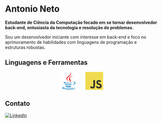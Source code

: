 # Antonio Neto

**Estudante de Ciência da Computação focado em se tornar desenvolvedor back-end, entusiasta da tecnologia e resolução de problemas.**

Sou um desenvolvedor iniciante com interesse em back-end e foco no aprimoramento de habilidades com linguagens de programação e estruturas robustas.

## Linguagens e Ferramentas




<p align="center">
  <img src="https://raw.githubusercontent.com/devicons/devicon/master/icons/java/java-original.svg" alt="Java" width="60" height="60"/>
  &nbsp;&nbsp;&nbsp;&nbsp;
  <img src="https://raw.githubusercontent.com/devicons/devicon/master/icons/javascript/javascript-original.svg" alt="JavaScript" width="60" height="60"/>
</p>


## Contato
[![LinkedIn](https://img.shields.io/badge/LinkedIn-blue?logo=linkedin&style=for-the-badge)](https://www.linkedin.com/in/antonio-neto-1222012b9)
